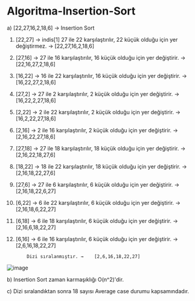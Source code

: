 # Algoritma-Insertion-Sort

a)  [22,27,16,2,18,6] →  Insertion Sort					
					
1.	[22,27]	→	indis[1] 27 ile 22 karşılaştırılır, 22 küçük olduğu için yer değiştirmez.	→	[22,27,16,2,18,6]
2.	[27,16]	→	27 ile 16 karşılaştırılır, 16 küçük olduğu için yer değiştirir.	          → [22,16,27,2,18,6]
3.	[16,22]	→	16 ile 22 karşılaştırılır, 16 küçük olduğu için yer değiştirir.	          →	[16,22,27,2,18,6]
4.	[27,2]	→	27 ile 2 karşılaştırılır, 2 küçük olduğu için yer değiştirir.	            →	[16,22,2,27,18,6]
5.	[2,22]	→	2 ile 22 karşılaştırılır, 2 küçük olduğu için yer değiştirir.	            →	[16,2,22,27,18,6]
6.	[2,16]	→	2 ile 16 karşılaştırılır, 2 küçük olduğu için yer değiştirir.	            →	[2,16,22,27,18,6]
7.	[27,18]	→	27 ile 18 karşılaştırılır, 18 küçük olduğu için yer değiştirir.	          →	[2,16,22,18,27,6]
8.	[18,22]	→	18 ile 22 karşılaştırılır, 18 küçük olduğu için yer değiştirir.	          →	[2,16,18,22,27,6]
9.	[27,6]	→	27 ile 6 karşılaştırılır, 6 küçük olduğu için yer değiştirir.	            →	[2,16,18,22,6,27]
10.	[6,22]	→	6 ile 22 karşılaştırılır, 6 küçük olduğu için yer değiştirir.	            →	[2,16,18,6,22,27]
11.	[6,18]	→	6 ile 18 karşılaştırılır, 6 küçük olduğu için yer değiştirir.	            →	[2,16,6,18,22,27]
12.	[6,16]	→	6 ile 16 karşılaştırılır, 6 küçük olduğu için yer değiştirir.	            → [2,6,16,18,22,27] 
					
			Dizi sıralanmıştır.	→	 [2,6,16,18,22,27]

![image](https://github.com/ertecino/Algoritma-Insertion-Sort/assets/147555058/085e95a7-cf5a-41e6-be8b-d0627e6c0768)


b) Insertion Sort zaman karmaşıklığı O(n^2)'dir.

c) Dizi sıralandıktan sonra 18 sayısı Average case durumu kapsamındadır.
